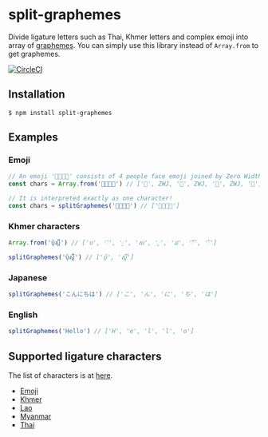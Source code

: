 # split-graphemes

Divide ligature letters such as Thai, Khmer letters and complex emoji into array of [graphemes](https://en.wikipedia.org/wiki/Grapheme).
You can simply use this library instead of `Array.from` to get graphemes.

[![CircleCI](https://circleci.com/gh/nota/split-graphemes/tree/master.svg?style=svg)](https://circleci.com/gh/nota/split-graphemes/tree/master)

## Installation
```
$ npm install split-graphemes
```

## Examples
### Emoji

```js
// An emoji '👨‍👩‍👦‍👦' consists of 4 people face emoji joined by Zero Width Joiners (ZWJ).
const chars = Array.from('👨‍👩‍👦‍👦') // ['👨', ZWJ, '👩', ZWJ, '👦', ZWJ, '👦']
```

```js
// It is interpreted exactly as one character!
const chars = splitGraphemes('👨‍👩‍👦‍👦') // ['👨‍👩‍👦‍👦']
```

### Khmer characters

```js
Array.from('ប៉ុស្ដិ៍') // ['ប', '៉', 'ុ', 'ស', '្', 'ដ', 'ិ', '៍']
```

```js
splitGraphemes('ប៉ុស្ដិ៍') // ['ប៉ុ', 'ស្ដិ៍']
```

### Japanese
```js
splitGraphemes('こんにちは') // ['こ', 'ん', 'に', 'ち', 'は']
```

### English
```js
splitGraphemes('Hello') // ['H', 'e', 'l', 'l', 'o']
```

## Supported ligature characters
The list of characters is at [here](https://github.com/nota/split-graphemes/tree/master/src).
- [Emoji](https://en.wikipedia.org/wiki/Unicode_block)
- [Khmer](https://www.unicode.org/charts/PDF/U1780.pdf)
- [Lao](https://www.unicode.org/charts/PDF/U0E80.pdf)
- [Myanmar](https://www.unicode.org/charts/PDF/U1000.pdf)
- [Thai](https://www.unicode.org/charts/PDF/U0E00.pdf)



